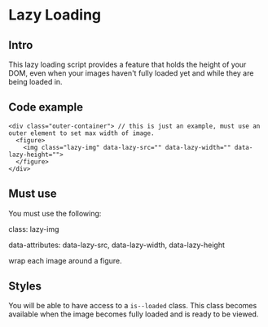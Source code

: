 # Lazy Loading 

## Intro
This lazy loading script provides a feature that holds the height of your DOM, even when your images haven't fully loaded yet and while they are being loaded in.

## Code example
```
<div class="outer-container"> // this is just an example, must use an outer element to set max width of image.
  <figure>
    <img class="lazy-img" data-lazy-src="" data-lazy-width="" data-lazy-height="">
  </figure>
</div>
```

## Must use

You must use the following: 


  class: lazy-img


  data-attributes: data-lazy-src, data-lazy-width, data-lazy-height


  wrap each image around a figure.


## Styles

You will be able to have access to a `is--loaded` class. This class becomes available when the image becomes fully loaded and is ready to be viewed.